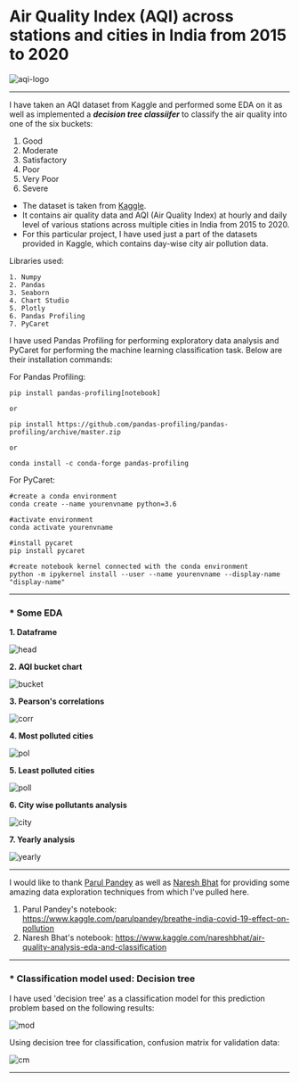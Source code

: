 # Air Quality Index (AQI) across stations and cities in India from 2015 to 2020

![aqi-logo][logo]

[logo]: https://github.com/adityarc19/aqi-india/blob/main/images/aqi-logo.jpeg?raw=true

------

I have taken an AQI dataset from Kaggle and performed some EDA on it as well as implemented a ***decision tree classiifer*** to classify the air quality into one of the six buckets:
 1. Good
 2. Moderate
 3. Satisfactory
 4. Poor
 5. Very Poor
 6. Severe

* The dataset is taken from [Kaggle](https://www.kaggle.com/rohanrao/air-quality-data-in-india).
* It contains air quality data and AQI (Air Quality Index) at hourly and daily level of various stations across multiple cities in India from 2015 to 2020.
* For this particular project, I have used just a part of the datasets provided in Kaggle, which contains day-wise city air pollution data.

Libraries used:
```
1. Numpy
2. Pandas
3. Seaborn
4. Chart Studio
5. Plotly
6. Pandas Profiling
7. PyCaret
```

I have used Pandas Profiling for performing exploratory data analysis and PyCaret for performing the machine learning classification task. Below are their installation commands:

For Pandas Profiling:
```
pip install pandas-profiling[notebook]

or

pip install https://github.com/pandas-profiling/pandas-profiling/archive/master.zip

or

conda install -c conda-forge pandas-profiling
```

For PyCaret:
```
#create a conda environment
conda create --name yourenvname python=3.6

#activate environment
conda activate yourenvname

#install pycaret
pip install pycaret

#create notebook kernel connected with the conda environment
python -m ipykernel install --user --name yourenvname --display-name "display-name"
```
---

### * Some EDA

**1. Dataframe**

![head][a]

[a]: https://github.com/adityarc19/aqi-india/blob/main/images/df-head.png

**2. AQI bucket chart**

![bucket][b]

[b]: https://github.com/adityarc19/aqi-india/blob/main/images/aqi-bucket-chart.png

**3. Pearson's correlations**

![corr][c]

[c]: https://github.com/adityarc19/aqi-india/blob/main/images/pearson's-correlations.png

**4. Most polluted cities**

![pol][d]

[d]: https://github.com/adityarc19/aqi-india/blob/main/images/max_pol_cities.png

**5. Least polluted cities**

![poll][e]

[e]: https://github.com/adityarc19/aqi-india/blob/main/images/min_pol_cities.png

**6. City wise pollutants analysis**

![city][i]

[i]: https://github.com/adityarc19/aqi-india/blob/main/images/city-wise.png?raw=true

**7. Yearly analysis**

![yearly][h]

[h]: https://github.com/adityarc19/aqi-india/blob/main/images/yearly-analysis.png?raw=true

---
I would like to thank [Parul Pandey](https://www.kaggle.com/parulpandey) as well as [Naresh Bhat](https://www.kaggle.com/nareshbhat) for providing some amazing data exploration techniques from which I've pulled here.
1. Parul Pandey's notebook: https://www.kaggle.com/parulpandey/breathe-india-covid-19-effect-on-pollution
2. Naresh Bhat's notebook: https://www.kaggle.com/nareshbhat/air-quality-analysis-eda-and-classification
------

### * Classification model used: Decision tree

I have used 'decision tree' as a classification model for this prediction problem based on the following results:

![mod][f]

[f]: https://github.com/adityarc19/aqi-india/blob/main/images/model-comparisons.png

Using decision tree for classification, confusion matrix for validation data:

![cm][g]

[g]: https://github.com/adityarc19/aqi-india/blob/main/images/confusion-matrix.png


---












